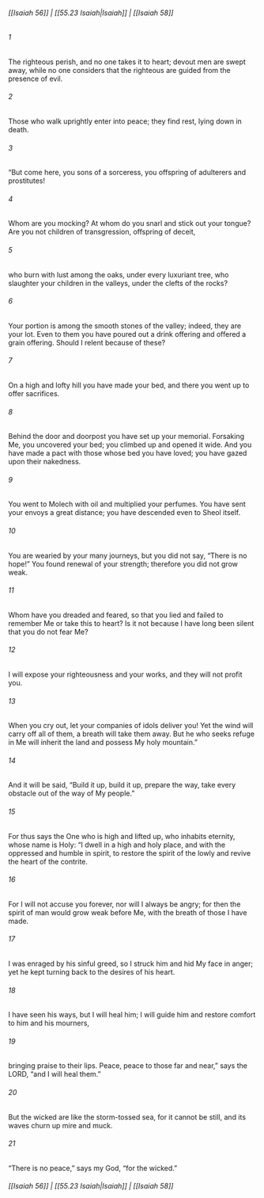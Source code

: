 
###### [[Isaiah 56]] | [[55.23 Isaiah|Isaiah]] | [[Isaiah 58]]

###### 1
The righteous perish, and no one takes it to heart; devout men are swept away, while no one considers that the righteous are guided from the presence of evil.
###### 2
Those who walk uprightly enter into peace; they find rest, lying down in death.
###### 3
“But come here, you sons of a sorceress, you offspring of adulterers and prostitutes!
###### 4
Whom are you mocking? At whom do you snarl and stick out your tongue? Are you not children of transgression, offspring of deceit,
###### 5
who burn with lust among the oaks, under every luxuriant tree, who slaughter your children in the valleys, under the clefts of the rocks?
###### 6
Your portion is among the smooth stones of the valley; indeed, they are your lot. Even to them you have poured out a drink offering and offered a grain offering. Should I relent because of these?
###### 7
On a high and lofty hill you have made your bed, and there you went up to offer sacrifices.
###### 8
Behind the door and doorpost you have set up your memorial. Forsaking Me, you uncovered your bed; you climbed up and opened it wide. And you have made a pact with those whose bed you have loved; you have gazed upon their nakedness.
###### 9
You went to Molech with oil and multiplied your perfumes. You have sent your envoys a great distance; you have descended even to Sheol itself.
###### 10
You are wearied by your many journeys, but you did not say, “There is no hope!” You found renewal of your strength; therefore you did not grow weak.
###### 11
Whom have you dreaded and feared, so that you lied and failed to remember Me or take this to heart? Is it not because I have long been silent that you do not fear Me?
###### 12
I will expose your righteousness and your works, and they will not profit you.
###### 13
When you cry out, let your companies of idols deliver you! Yet the wind will carry off all of them, a breath will take them away. But he who seeks refuge in Me will inherit the land and possess My holy mountain.”
###### 14
And it will be said, “Build it up, build it up, prepare the way, take every obstacle out of the way of My people.”
###### 15
For thus says the One who is high and lifted up, who inhabits eternity, whose name is Holy: “I dwell in a high and holy place, and with the oppressed and humble in spirit, to restore the spirit of the lowly and revive the heart of the contrite.
###### 16
For I will not accuse you forever, nor will I always be angry; for then the spirit of man would grow weak before Me, with the breath of those I have made.
###### 17
I was enraged by his sinful greed, so I struck him and hid My face in anger; yet he kept turning back to the desires of his heart.
###### 18
I have seen his ways, but I will heal him; I will guide him and restore comfort to him and his mourners,
###### 19
bringing praise to their lips. Peace, peace to those far and near,” says the LORD, “and I will heal them.”
###### 20
But the wicked are like the storm-tossed sea, for it cannot be still, and its waves churn up mire and muck.
###### 21
“There is no peace,” says my God, “for the wicked.”

###### [[Isaiah 56]] | [[55.23 Isaiah|Isaiah]] | [[Isaiah 58]]
